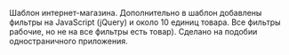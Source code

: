 Шаблон интернет-магазина.
Дополнительно в шаблон добавлены фильтры на JavaScript (jQuery) и около 10 единиц товара. Все фильтры рабочие, но не на все фильтры есть товар). Сделано на подобии одностраничного приложения.

